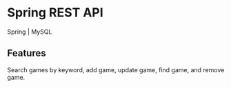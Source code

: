 # Spring REST API
Spring | MySQL  
## Features  
Search games by keyword, add game, update game, find game, and remove game.
